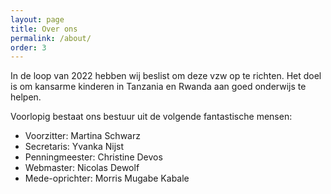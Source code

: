 ```yaml
---
layout: page
title: Over ons
permalink: /about/
order: 3
---
```


In de loop van 2022 hebben wij beslist om deze vzw op te richten. Het doel is om kansarme kinderen in Tanzania en Rwanda aan goed onderwijs te helpen.

Voorlopig bestaat ons bestuur uit de volgende fantastische mensen:
* Voorzitter: Martina Schwarz
* Secretaris: Yvanka Nijst
* Penningmeester: Christine Devos
* Webmaster: Nicolas Dewolf
* Mede-oprichter: Morris Mugabe Kabale
